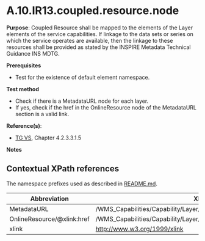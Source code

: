 # A.10.IR13.coupled.resource.node

**Purpose**: Coupled Resource shall be mapped to the elements of the Layer elements of the service capabilities. If linkage to the data sets or series on which the service operates are available, then the linkage to these resources shall be provided as stated by the INSPIRE Metadata Technical Guidance INS MDTG.

**Prerequisites**

* Test for the existence of default element namespace.

**Test method**

* Check if there is a MetadataURL node for each layer.
* If yes, check if the href in the OnlineResource node of the MetadataURL section is a valid link.


**Reference(s)**:
* [TG VS](README.md#ref_TG_VS), Chapter 4.2.3.3.1.5

**Notes**

## Contextual XPath references

The namespace prefixes used as described in [README.md](README.md#namespaces).

Abbreviation                                               |  XPath expression
---------------------------------------------------------- | -------------------------------------------------------------------------
MetadataURL <a name="MetadataURL"></a>   | /WMS_Capabilities/Capability/Layer/MetadataURL
OnlineResource/@xlink:href <a name="OnlineResource/@xlink:href"></a>   | /WMS_Capabilities/Capability/Layer/MetadataURL/Format/OnlineResource/@xlink:href
xlink | http://www.w3.org/1999/xlink
